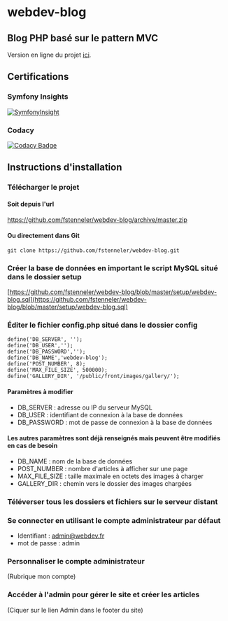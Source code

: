 # webdev-blog
## Blog PHP basé sur le pattern MVC

Version en ligne du projet [ici](http://webdev-blog.orlinstreet.rocks/).

## Certifications

### Symfony Insights

[![SymfonyInsight](https://insight.symfony.com/projects/d48cdb25-7152-4066-a9a5-1f88b3d2679d/big.svg)](https://insight.symfony.com/projects/d48cdb25-7152-4066-a9a5-1f88b3d2679d)

### Codacy

[![Codacy Badge](https://api.codacy.com/project/badge/Grade/498a5166102d4352bd25f41ed6e12260)](https://www.codacy.com/app/fstenneler/webdev-blog?utm_source=github.com&amp;utm_medium=referral&amp;utm_content=fstenneler/webdev-blog&amp;utm_campaign=Badge_Grade)

## Instructions d'installation

### Télécharger le projet

#### Soit depuis l'url
https://github.com/fstenneler/webdev-blog/archive/master.zip

#### Ou directement dans Git

    git clone https://github.com/fstenneler/webdev-blog.git

### Créer la base de données en important le script MySQL situé dans le dossier setup

[https://github.com/fstenneler/webdev-blog/blob/master/setup/webdev-blog.sql](https://github.com/fstenneler/webdev-blog/blob/master/setup/webdev-blog.sql)

### Éditer le fichier config.php situé dans le dossier config

    define('DB_SERVER', '');
    define('DB_USER','');
    define('DB_PASSWORD','');
    define('DB_NAME','webdev-blog');
    define('POST_NUMBER', 8);
    define('MAX_FILE_SIZE', 500000);
    define('GALLERY_DIR', '/public/front/images/gallery/');
    
#### Paramètres à modifier
  * DB_SERVER : adresse ou IP du serveur MySQL  
  * DB_USER : identifiant de connexion à la base de données  
  * DB_PASSWORD : mot de passe de connexion à la base de données
  
#### Les autres paramètres sont déjà renseignés mais peuvent être modifiés en cas de besoin
  * DB_NAME : nom de la base de données  
  * POST_NUMBER : nombre d'articles à afficher sur une page  
  * MAX_FILE_SIZE : taille maximale en octets des images à charger  
  * GALLERY_DIR : chemin vers le dossier des images chargées  
  
### Téléverser tous les dossiers et fichiers sur le serveur distant

### Se connecter en utilisant le compte administrateur par défaut

  * Identifiant : admin@webdev.fr  
  * mot de passe : admin  
  
### Personnaliser le compte administrateur

(Rubrique mon compte)

### Accéder à l'admin pour gérer le site et créer les articles
  
(Ciquer sur le lien Admin dans le footer du site)
